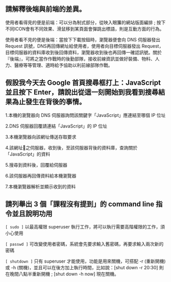 ## 請解釋後端與前端的差異。

使用者看得見的便是前端：可以分為制式部分，從映入眼簾的網站版面編排 ; 按下不同ICON會有不同效果、滑鼠移到某頁面會彈跳出標語，則是互動方面的行為。

使用者看不見的便是後端：當按下下載按鈕時，瀏覽器便會向 DNS 伺服器發出 Request 訊號，DNS再回傳網址給使用者，使用者向目標伺服器發出 Request，目標伺服器的資料庫收到後回傳資料，瀏覽器收到後也再回傳一確認訊號。關於『後端』，可將之當作作戰時的後勤部隊，接收前線資訊並做好裝備、物料、人力、醫療等等管理、適時給予協助以利前線部隊作戰。


## 假設我今天去 Google 首頁搜尋框打上：JavaScript 並且按下 Enter，請說出從這一刻開始到我看到搜尋結果為止發生在背後的事情。

1.本機的瀏覽器向 DNS 伺服器詢問該關鍵字「JavaScript」應連結至哪個 IP 位址

2.DNS 伺服器回覆請連結「JavaScript」的 IP 位址

3.本機瀏覽器向該網址傳送存取要求

4.該網址之伺服器，收到後，至該伺服器背後的資料庫，查詢關於「JavaScript」的資料

5.搜尋到資料後，回覆給伺服器

6.該伺服器再回傳資料給本機瀏覽器

7.本機瀏覽器解析並顯示收到的資料


## 請列舉出 3 個「課程沒有提到」的 command line 指令並且說明功用

```[ sudo ]``` 以最高權限 superuser 執行工作，將可以執行需要高階權限的工作，須小心使用

```[ passwd ]``` 可改變使用者密碼，系統會先要求輸入舊密碼，再要求輸入兩次新的密碼

```[ shutdown ]``` 只有 superuser 才能使用，功能是用來關機，可搭配 -r (重新開機) 或 -h (關機)，並且可以在後方加上執行時間，比如說：[shut down -r 20:30] 則在晚間八點半重新開機 ; [shut down -h now] 現在關機。
